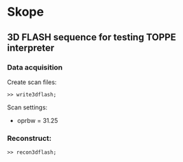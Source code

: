 # Skope

## 3D FLASH sequence for testing TOPPE interpreter

### Data acquisition

Create scan files:
```
>> write3dflash; 
```

Scan settings:  
* oprbw = 31.25

### Reconstruct:
```
>> recon3dflash;
```

